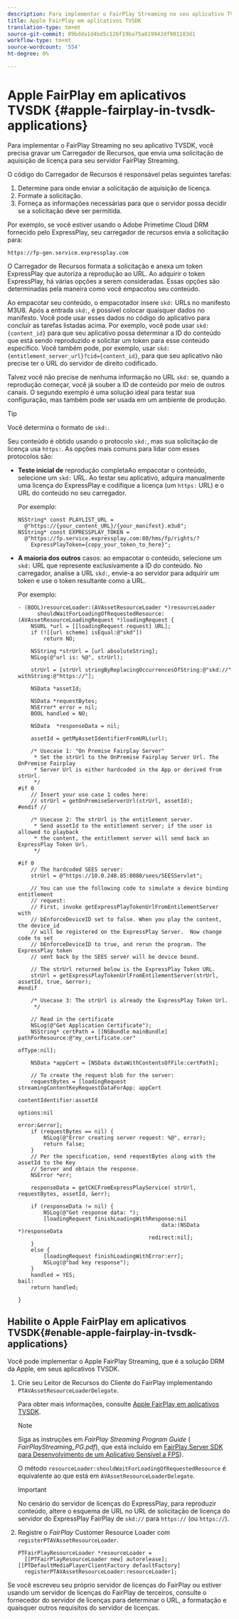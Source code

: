 ```yaml
---
description: Para implementar o FairPlay Streaming no seu aplicativo TVSDK, você precisa gravar um Carregador de Recursos, que envia uma solicitação de aquisição de licença para seu servidor FairPlay Streaming.
title: Apple FairPlay em aplicativos TVSDK
translation-type: tm+mt
source-git-commit: 89bdda1d4bd5c126f19ba75a819942df901183d1
workflow-type: tm+mt
source-wordcount: '554'
ht-degree: 0%

---
```



# Apple FairPlay em aplicativos TVSDK {#apple-fairplay-in-tvsdk-applications}

Para implementar o FairPlay Streaming no seu aplicativo TVSDK, você precisa gravar um Carregador de Recursos, que envia uma solicitação de aquisição de licença para seu servidor FairPlay Streaming.

O código do Carregador de Recursos é responsável pelas seguintes tarefas:

1. Determine para onde enviar a solicitação de aquisição de licença.
1. Formate a solicitação.
1. Forneça as informações necessárias para que o servidor possa decidir se a solicitação deve ser permitida.

Por exemplo, se você estiver usando o Adobe Primetime Cloud DRM fornecido pelo ExpressPlay, seu carregador de recursos envia a solicitação para:

```
https://fp-gen.service.expressplay.com
```

O Carregador de Recursos formata a solicitação e anexa um token ExpressPlay que autoriza a reprodução ao URL. Ao adquirir o token ExpressPlay, há várias opções a serem consideradas. Essas opções são determinadas pela maneira como você empacotou seu conteúdo.

Ao empacotar seu conteúdo, o empacotador insere `skd:` URLs no manifesto M3U8. Após a entrada `skd:`, é possível colocar quaisquer dados no manifesto. Você pode usar esses dados no código do aplicativo para concluir as tarefas listadas acima. Por exemplo, você pode usar `skd:{content_id}` para que seu aplicativo possa determinar a ID do conteúdo que está sendo reproduzido e solicitar um token para esse conteúdo específico. Você também pode, por exemplo, usar `skd:{entitlement_server_url}?cid={content_id}`, para que seu aplicativo não precise ter o URL do servidor de direito codificado.

Talvez você não precise de nenhuma informação no URL `skd:` se, quando a reprodução começar, você já souber a ID de conteúdo por meio de outros canais. O segundo exemplo é uma solução ideal para testar sua configuração, mas também pode ser usada em um ambiente de produção.

>[!TIP]
>
>Você determina o formato de `skd:`.

Seu conteúdo é obtido usando o protocolo `skd:`, mas sua solicitação de licença usa `https:`. As opções mais comuns para lidar com esses protocolos são:

* **Teste inicial de** reprodução completaAo empacotar o conteúdo, selecione um  `skd:` URL. Ao testar seu aplicativo, adquira manualmente uma licença do ExpressPlay e codifique a licença (um `https:` URL) e o URL do conteúdo no seu carregador.

   Por exemplo:

   ```
   NSString* const PLAYLIST_URL =  
     @"https://{your_content_URL}/{your_manifest}.m3u8"; 
   NSString* const EXPRESSPLAY_TOKEN =  
     @"https://fp.service.expressplay.com:80/hms/fp/rights/? 
       ExpressPlayToken={copy_your_token_to_here}";
   ```

* **A maioria dos outros** casos: ao empacotar o conteúdo, selecione um  `skd:` URL que represente exclusivamente a ID do conteúdo. No carregador, analise a URL `skd:`, envie-a ao servidor para adquirir um token e use o token resultante como a URL.

   Por exemplo:

   ```
   - (BOOL)resourceLoader:(AVAssetResourceLoader *)resourceLoader  
         shouldWaitForLoadingOfRequestedResource:(AVAssetResourceLoadingRequest *)loadingRequest { 
       NSURL *url = [[loadingRequest request] URL]; 
       if (![[url scheme] isEqual:@"skd"]) 
           return NO; 
   
       NSString *strUrl = [url absoluteString]; 
       NSLog(@"url is: %@", strUrl); 
   
       strUrl = [strUrl stringByReplacingOccurrencesOfString:@"skd://" withString:@"https://"]; 
   
       NSData *assetId; 
   
       NSData *requestBytes; 
       NSError* error = nil; 
       BOOL handled = NO; 
   
       NSData  *responseData = nil; 
   
       assetId = getMyAssetIdentifierFromURL(url); 
   
       /* Usecase 1: "On Premise Fairplay Server" 
        * Set the strUrl to the OnPremise Fairplay Server Url. The OnPremise Fairplay  
        * Server Url is either hardcoded in the App or derived from strUrl. 
        */ 
   #if 0  
       // Insert your use case 1 codes here: 
       // strUrl = getOnPremiseServerUrl(strUrl, assetId); 
   #endif // 
   
       /* Usecase 2: The strUrl is the entitlement server. 
        * Send assetId to the entitlement server; if the user is allowed to playback  
        * the content, the entitlement server will send back an ExpressPlay Token Url. 
        */ 
   
   #if 0 
       // The hardcoded SEES server: 
       strUrl = @"https://10.0.248.85:8080/sees/SEESServlet"; 
   
       // You can use the following code to simulate a device binding entitlement  
       // request:  
       // First, invoke getExpressPlayTokenUrlFromEntilementServer with  
       // bEnforceDeviceID set to false. When you play the content, the device_id  
       // will be registered on the ExpressPlay Server.  Now change code to set  
       // bEnforceDeviceID to true, and rerun the program. The ExpressPlay token  
       // sent back by the SEES server will be device bound. 
   
       // The strUrl returned below is the ExpressPlay Token URL. 
       strUrl = getExpressPlayTokenUrlFromEntilementServer(strUrl, assetId, true, &error); 
   #endif 
   
       /* Usecase 3: The strUrl is already the ExpressPlay Token Url. 
        */ 
   
       // Read in the certificate 
       NSLog(@"Get Application Certificate"); 
       NSString* certPath = [[NSBundle mainBundle] pathForResource:@"my_certificate.cer"  
                                                            ofType:nil]; 
   
       NSData *appCert = [NSData dataWithContentsOfFile:certPath]; 
   
       // To create the request blob for the server: 
       requestBytes = [loadingRequest streamingContentKeyRequestDataForApp: appCert 
                                                         contentIdentifier:assetId  
                                                                   options:nil  
                                                                     error:&error]; 
       if (requestBytes == nil) { 
           NSLog(@"Error creating server request: %@", error); 
           return false; 
       } 
       // Per the specification, send requestBytes along with the assetId to the Key 
       // Server and obtain the response. 
       NSError *err; 
   
       responseData = getCKCFromExpressPlayService( strUrl, requestBytes, assetId, &err); 
   
       if (responseData != nil) { 
           NSLog(@"Get response data: "); 
           [loadingRequest finishLoadingWithResponse:nil  
                                                data:(NSData *)responseData 
                                            redirect:nil]; 
       } 
       else { 
           [loadingRequest finishLoadingWithError:err]; 
           NSLog(@"bad key response"); 
       } 
       handled = YES; 
   bail: 
       return handled; 
   
   }
   ```

## Habilite o Apple FairPlay em aplicativos TVSDK{#enable-apple-fairplay-in-tvsdk-applications}

Você pode implementar o Apple FairPlay Streaming, que é a solução DRM da Apple, em seus aplicativos TVSDK.

1. Crie seu Leitor de Recursos do Cliente do FairPlay implementando `PTAVAssetResourceLoaderDelegate`.

   Para obter mais informações, consulte [Apple FairPlay em aplicativos TVSDK](../../../tvsdk-1.4-for-ios/c-psdk-ios-1.4-drm-content-security/c-psdk-ios-1.4-apple-fairplay-tvsdk/c-psdk-ios-1.4-apple-fairplay-tvsdk.md).

   >[!NOTE]
   >
   >Siga as instruções em *FairPlay Streaming Program Guide* ( *FairPlayStreaming_PG.pdf*), que está incluído em [FairPlay Server SDK para Desenvolvimento de um Aplicativo Sensível a FPS](https://developer.apple.com/services-account/download?path=/Developer_Tools/FairPlay_Streaming_SDK/FairPlay_Streaming_Server_SDK.zip)).

   O método `resourceLoader:shouldWaitForLoadingOfRequestedResource` é equivalente ao que está em `AVAssetResourceLoaderDelegate`.

   >[!IMPORTANT]
   >
   >No cenário do servidor de licenças do ExpressPlay, para reproduzir conteúdo, altere o esquema de URL no URL de solicitação de licença do servidor do ExpressPlay FairPlay de `skd://` para `https://` (ou `https://`).

1. Registre o *FairPlay* Customer Resource Loader com `registerPTAVAssetResourceLoader`.

   ```
   PTFairPlayResourceLoader *resourceLoader =  
     [[PTFairPlayResourceLoader new] autorelease];  
   [[PTDefaultMediaPlayerClientFactory defaultFactory]  
     registerPTAVAssetResourceLoader:resourceLoader];
   ```

Se você escreveu seu próprio servidor de licenças do FairPlay ou estiver usando um servidor de licenças do FairPlay de terceiros, consulte o fornecedor do servidor de licenças para determinar o URL, a formatação e quaisquer outros requisitos do servidor de licenças.